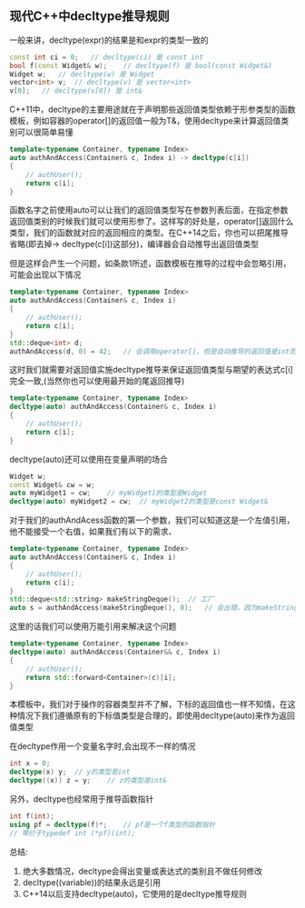 ## 现代C++中decltype推导规则

一般来讲，decltype(expr)的结果是和expr的类型一致的
```cpp
const int ci = 0;	// decltype(ci) 是 const int
bool f(const Widget& w);	// decltype(f) 是 bool(const Widget&)
Widget w;	// decltype(w) 是 Widget
vector<int> v;	// decltype(v) 是 vector<int>
v[0];	// decltype(v[0]) 是 int&
```

C++11中，decltype的主要用途就在于声明那些返回值类型依赖于形参类型的函数模板，例如容器的operator[]的返回值一般为T&，使用decltype来计算返回值类别可以很简单易懂
```cpp
template<typename Container, typename Index>
auto authAndAccess(Container& c, Index i) -> decltype(c[i])
{
	// authUser();
	return c[i];
}
```
函数名字之前使用auto可以让我们的返回值类型写在参数列表后面，在指定参数返回值类别的时候我们就可以使用形参了。这样写的好处是，operator[]返回什么类型，我们的函数就对应的返回相应的类型。在C++14之后，你也可以把尾推导省略(即去掉-> decltype(c[i])这部分)，编译器会自动推导出返回值类型

但是这样会产生一个问题，如条款1所述，函数模板在推导的过程中会忽略引用，可能会出现以下情况
```cpp
template<typename Container, typename Index>
auto authAndAccess(Container& c, Index i)
{
	// authUser();
	return c[i];
}
std::deque<int> d;
authAndAccess(d, 0) = 42;	// 会调用operator[]，但是自动推导的返回值是int而不是int&，所以会出错
```
这时我们就需要对返回值实施decltype推导来保证返回值类型与期望的表达式c[i]完全一致,(当然你也可以使用最开始的尾返回推导)
```cpp
template<typename Container, typename Index>
decltype(auto) authAndAccess(Container& c, Index i)
{
	// authUser();
	return c[i];
}
```

decltype(auto)还可以使用在变量声明的场合
```cpp
Widget w;
const Widget& cw = w;
auto myWidget1 = cw;	// myWidget1的类型是Widget
decltype(auto) myWidget2 = cw;	// myWidget2的类型是const Widget&
```

对于我们的authAndAcess函数的第一个参数，我们可以知道这是一个左值引用，他不能接受一个右值，如果我们有以下的需求、
```cpp
template<typename Container, typename Index>
auto authAndAccess(Container& c, Index i)
{
	// authUser();
	return c[i];
}
std::deque<std::string> makeStringDeque();	// 工厂
auto s = authAndAccess(makeStringDeque(), 0);	// 会出错，因为makeStringDeque()返回的是一个右值
``` 
这里的话我们可以使用万能引用来解决这个问题
```cpp
template<typename Container, typename Index>
decltype(auto) authAndAccess(Container&& c, Index i)
{
	// authUser();
	return std::forward<Container>(c)[i];
}
```
本模板中，我们对于操作的容器类型并不了解，下标的返回值也一样不知情，在这种情况下我们遵循原有的下标值类型是合理的，即使用decltype(auto)来作为返回值类型

在decltype作用一个变量名字时,会出现不一样的情况
```cpp
int x = 0;
decltype(x) y;	// y的类型是int
decltype((x)) z = y;	// z的类型是int&
```

另外，decltype也经常用于推导函数指针
```cpp
int f(int);
using pf = decltype(f)*;	// pf是一个f类型的函数指针
// 等价于typedef int (*pf)(int);
```

总结:
1. 绝大多数情况，decltype会得出变量或表达式的类别且不做任何修改
2. decltype((variable))的结果永远是引用
3. C++14以后支持decltype(auto)，它使用的是decltype推导规则